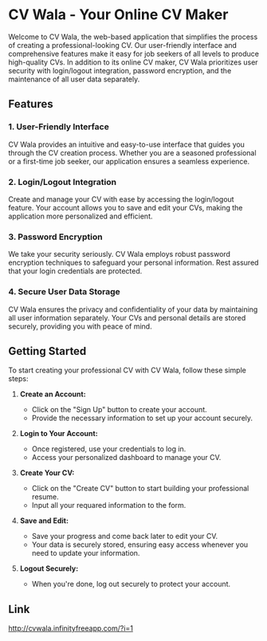 # CV Wala - Your Online CV Maker

Welcome to CV Wala, the web-based application that simplifies the process of creating a professional-looking CV. Our user-friendly interface and comprehensive features make it easy for job seekers of all levels to produce high-quality CVs. In addition to its online CV maker, CV Wala prioritizes user security with login/logout integration, password encryption, and the maintenance of all user data separately.

## Features

### 1. User-Friendly Interface
CV Wala provides an intuitive and easy-to-use interface that guides you through the CV creation process. Whether you are a seasoned professional or a first-time job seeker, our application ensures a seamless experience.

### 2. Login/Logout Integration
Create and manage your CV with ease by accessing the login/logout feature. Your account allows you to save and edit your CVs, making the application more personalized and efficient.

### 3. Password Encryption
We take your security seriously. CV Wala employs robust password encryption techniques to safeguard your personal information. Rest assured that your login credentials are protected.

### 4. Secure User Data Storage
CV Wala ensures the privacy and confidentiality of your data by maintaining all user information separately. Your CVs and personal details are stored securely, providing you with peace of mind.

## Getting Started

To start creating your professional CV with CV Wala, follow these simple steps:

1. **Create an Account:**
   - Click on the "Sign Up" button to create your account.
   - Provide the necessary information to set up your account securely.

2. **Login to Your Account:**
   - Once registered, use your credentials to log in.
   - Access your personalized dashboard to manage your CV.

3. **Create Your CV:**
   - Click on the "Create CV" button to start building your professional resume.
   - Input all your requared information to the form.

4. **Save and Edit:**
   - Save your progress and come back later to edit your CV.
   - Your data is securely stored, ensuring easy access whenever you need to update your information.

5. **Logout Securely:**
   - When you're done, log out securely to protect your account.

## Link
http://cvwala.infinityfreeapp.com/?i=1
